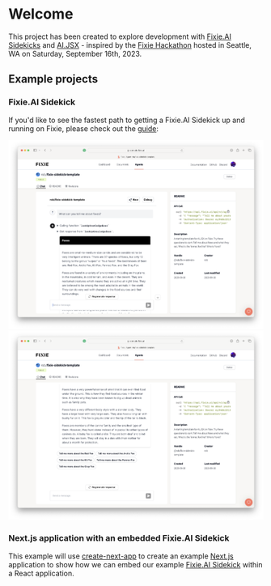 # Welcome

This project has been created to explore development with [Fixie.AI Sidekicks](https://docs.ai-jsx.com/sidekicks/sidekicks-quickstart) and [AI.JSX](https://docs.ai-jsx.com) - inspired by the [Fixie Hackathon](https://fixieai.notion.site/Fixie-Hackathon-Guide-tinyurl-com-fixiehack-9e5efc849730427aa7f0c46073faf824) hosted in Seattle, WA on Saturday, September 16th, 2023.

## Example projects

### Fixie.AI Sidekick

If you'd like to see the fastest path to getting a Fixie.AI Sidekick up and running on Fixie, please check out the [guide](./quickstart-fixie-sidekicks/README.md):

![](./quickstart-fixie-sidekicks/images/Untitled%203.png)
![](./quickstart-fixie-sidekicks/images/Untitled%204.png)

### Next.js application with an embedded Fixie.AI Sidekick

This example will use [create-next-app](https://nextjs.org/docs/app/api-reference/create-next-app) to create an example [Next.js](https://nextjs.org/) application to show how we can embed our example [Fixie.AI Sidekick](https://docs.ai-jsx.com/sidekicks/sidekicks-quickstart) within a React application.
